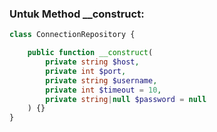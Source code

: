 ### Untuk Method \_\_construct:

```php
class ConnectionRepository {

    public function __construct(
        private string $host,
        private int $port,
        private string $username,
        private int $timeout = 10,
        private string|null $password = null
    ) {}
}
```
